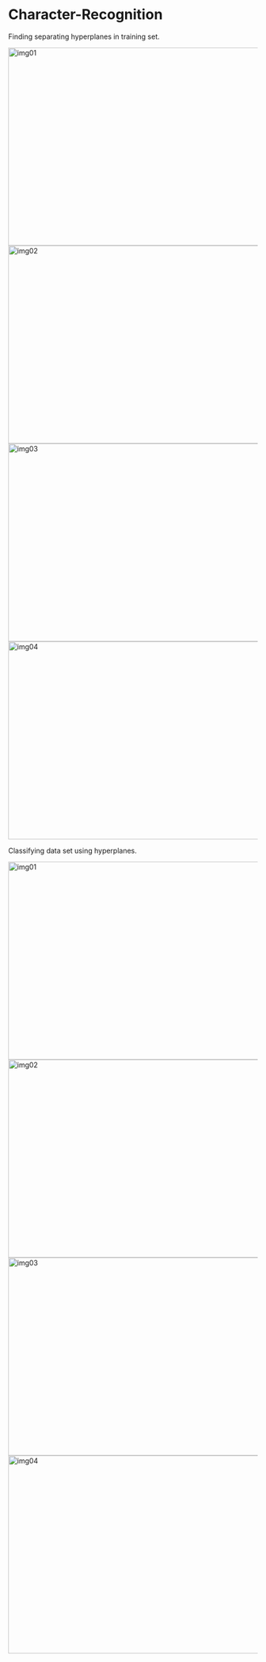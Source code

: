 # Character-Recognition

Finding separating hyperplanes in training set.

<img 
  src="https://cloud.githubusercontent.com/assets/10732162/14771417/7069f1d0-0a58-11e6-99d7-e5f9d1db3255.png" 
  alt="img01" 
  width = "734px"
  height = "400px"/>
<img 
  src="https://cloud.githubusercontent.com/assets/10732162/14771420/7f03110e-0a58-11e6-9460-bb8c172643ce.png" 
  alt="img02" 
  width = "734px"
  height = "400px"/>
<img 
  src="https://cloud.githubusercontent.com/assets/10732162/14771423/876e9a8e-0a58-11e6-84c2-297c1b6874b0.png" 
  alt="img03" 
  width = "734px"
  height = "400px"/>
<img 
  src="https://cloud.githubusercontent.com/assets/10732162/14771424/8c3b4d46-0a58-11e6-9042-9f6162237bd4.png" 
  alt="img04" 
  width = "734px"
  height = "400px"/>

Classifying data set using hyperplanes.

<img 
  src="https://cloud.githubusercontent.com/assets/10732162/14771482/7fce2b4e-0a5a-11e6-9625-73ae782077d2.png" 
  alt="img01" 
  width = "734px"
  height = "400px"/>
<img 
  src="https://cloud.githubusercontent.com/assets/10732162/14771484/7fd2093a-0a5a-11e6-8d74-1c0eb0c6678f.png" 
  alt="img02" 
  width = "734px"
  height = "400px"/>
<img 
  src="https://cloud.githubusercontent.com/assets/10732162/14771483/7fd188ac-0a5a-11e6-8882-1c75130cf794.png" 
  alt="img03" 
  width = "734px"
  height = "400px"/>
<img 
  src="https://cloud.githubusercontent.com/assets/10732162/14771486/7fd2a160-0a5a-11e6-91d5-1c44f8672eef.png" 
  alt="img04" 
  width = "734px"
  height = "400px"/>
